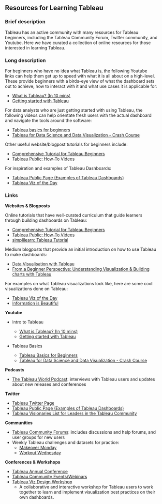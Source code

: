 
## Resources for Learning Tableau
### Brief description

Tableau has an active community with many resources for Tableau beginners, 
including the Tableau Community Forum, Twitter community, and Youtube.
Here we have curated a collection of online resources for those interested in learning Tableau.

### Long description

For beginners who have no idea what Tableau is, the following Youtube links can help them get up to speed with what it is all about on a high-level. These provide beginners with a birds-eye view of what the dashboard sets out to achieve, how to interact with it and what use cases it is applicable for:
- [What is Tableau? (In 10 mins)](https://www.youtube.com/watch?v=7Jl-RwkzqQ4)
- [Getting started with Tableau](https://www.youtube.com/watch?v=NLCzpPRCc7U)

For data analysts who are just getting started with using Tableau, the following videos can help orientate fresh users with the actual dashboard and navigate the tools around the software:
- [Tableau basics for beginners](https://www.youtube.com/watch?v=jEgVto5QME8)
- [Tableau for Data Science and Data Visualization - Crash Course](https://www.youtube.com/watch?v=TPMlZxRRaBQ)

Other useful website/blogpost tutorials for beginners include:
- [Comprehensive Tutorial for Tableau Beginners](https://www.tutorialspoint.com/tableau/tableau_dashboard.htm)
- [Tableau Public: How-To Videos](https://public.tableau.com/en-us/s/resources)

For inspiration and examples of Tableau Dashboards:
- [Tableau Public Page (Examples of Tableau Dashboards)](https://twitter.com/tableaupublic)
- [Tableau Viz of the Day](https://public.tableau.com/app/discover/viz-of-the-day)

### Links

**Websites & Blogposts**

Online tutorials that have well-curated curriculum that guide learners through building dashboards on Tableau:
- [Comprehensive Tutorial for Tableau Beginners](https://www.tutorialspoint.com/tableau/tableau_dashboard.htm)
- [Tableau Public: How-To Videos](https://public.tableau.com/en-us/s/resources)
- [simplilearn: Tableau Tutorial](https://www.simplilearn.com/tutorials/tableau-tutorial?source=sl_frs_nav_playlist_video_clicked)

Medium blogposts that provide an initial introduction on how to use Tableau to make dashboards:
- [Data Visualisation with Tableau](https://pandeyparul.medium.com/data-visualisation-with-tableau-150f99a39bba)
- [From a Beginner Perspective: Understanding Visualization & Building charts with Tableau](https://towardsdatascience.com/from-a-beginner-perspective-understanding-visualization-building-charts-with-tableau-8ae258153719)

For examples on what Tableau visualizations look like, here are some cool visualizations done on Tableau:
- [Tableau Viz of the Day](https://public.tableau.com/app/discover/viz-of-the-day)
- [Information is Beautiful](https://informationisbeautiful.net/)

**Youtube**

- Intro to Tableau
  - [What is Tableau? (In 10 mins)](https://www.youtube.com/watch?v=7Jl-RwkzqQ4)
  - [Getting started with Tableau](https://www.youtube.com/watch?v=NLCzpPRCc7U)

- Tableau Basics
  - [Tableau Basics for Beginners](https://www.youtube.com/watch?v=jEgVto5QME8)
  - [Tableau for Data Science and Data Visualization - Crash Course](https://www.youtube.com/watch?v=TPMlZxRRaBQ)

**Podcasts**

- [The Tableau World Podcast](https://tableauwannabepodcast.libsyn.com): interviews with Tableau users and updates about new releases and conferences

**Twitter**

- [Tableau Twitter Page](https://twitter.com/tableau)
- [Tableau Public Page (Examples of Tableau Dashboards)](https://twitter.com/tableaupublic)
- [Tableau Visionaries List for Leaders in the Tableau Community](https://twitter.com/i/lists/826469719326617600)

**Communities**

- [Tableau Community Forums](https://community.tableau.com/s/explore-forums): includes discussions and help forums, and user groups for new users
- Weekly Tableau challenges and datasets for practice:
  - [Makeover Monday](https://www.makeovermonday.co.uk)
  - [Workout Wednesday](https://www.workout-wednesday.com)

**Conferences & Workshops**

- [Tableau Annual Conference](https://www.tableau.com/events/conference)
- [Tableau Community Events/Webinars](https://www.tableau.com/community/events)
- [Tableau Viz Design Workshop](https://www.tableau.com/community/toolkit/viz-design-workshop)
  - A collaborative and interactive workshop for Tableau users to work together to learn and implement visualization best practices on their own dashboards.
